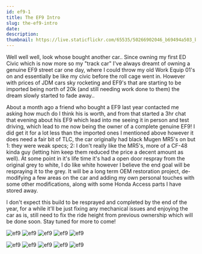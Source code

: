 ```yaml
---
id: ef9-1
title: The EF9 Intro
slug: the-ef9-intro
date: 
description: 
thumbnail: https://live.staticflickr.com/65535/50266902046_b69494a503_b.jpg
---
```


Well well well, look whose bought another car.. Since owning my first ED Civic which is now more so my "track car" I've always dreamt of owning a genuine EF9 street car one day, where I could throw my old Work Equip 01's on and essentially be like my civic before the roll cage went in. However with prices of JDM cars sky rocketing and EF9's that are starting to be imported being north of 20k (and still needing work done to them) the dream slowly started to fade away..

About a month ago a friend who bought a EF9 last year contacted me asking how much do I think his is worth, and from that started a 3hr chat that evening about his EF9 which lead into me seeing it in person and test driving, which lead to me now being the owner of a complete genuine EF9! I did get it for a lot less than the imported ones I mentioned above however it does need a fair bit of TLC, the car originally had black Mugen MR5's on but 1: they were weak specs; 2: I don't really like the MR5's, more of a CF-48 kinda guy (letting him keep them reduced the price a decent amount as well). At some point in it's life time it's had a open door respray from the original grey to white, I do like white however I believe the end goal will be respraying it to the grey. It will be a long term OEM restoration project, de-modifying a few areas on the car and adding my own personal touches with some other modifications, along with some Honda Access parts I have stored away.

I don't expect this build to be resprayed and completed by the end of the year, for a while it'll be just fixing any mechanical issues and enjoying the car as is, still need to fix the ride height from previous ownership which will be done soon. Stay tuned for more to come!

![ef9](https://live.staticflickr.com/65535/50266902046_b69494a503_b.jpg#carouselimg)
![ef9](https://live.staticflickr.com/65535/50267082027_8526517633_b.jpg#carouselimg)
![ef9](https://live.staticflickr.com/65535/50266243198_82d23e6430_b.jpg#carouselimg)
![ef9](https://live.staticflickr.com/65535/50267082397_b9ec254bf9_b.jpg#carouselimg)
![ef9](https://live.staticflickr.com/65535/50267082077_a641bed1c3_b.jpg#carouselimg)

![ef9](https://live.staticflickr.com/65535/50266902046_b69494a503_b.jpg#carouseldot5#dot1)
![ef9](https://live.staticflickr.com/65535/50267082027_8526517633_b.jpg#carouseldot5#dot2)
![ef9](https://live.staticflickr.com/65535/50266243198_82d23e6430_b.jpg#carouseldot5#dot3)
![ef9](https://live.staticflickr.com/65535/50267082397_b9ec254bf9_b.jpg#carouseldot5#dot4)
![ef9](https://live.staticflickr.com/65535/50267082077_a641bed1c3_b.jpg#carouseldot5#dot5)